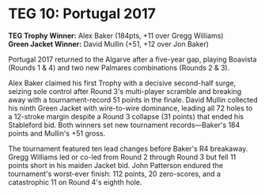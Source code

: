 # TEG 10: Portugal 2017

**TEG Trophy Winner:** Alex Baker (184pts, +11 over Gregg Williams)  
**Green Jacket Winner:** David Mullin (+51, +12 over Jon Baker)

Portugal 2017 returned to the Algarve after a five-year gap, playing Boavista (Rounds 1 & 4) and two new Palmares combinations (Rounds 2 & 3).

Alex Baker claimed his first Trophy with a decisive second-half surge, seizing sole control after Round 3's multi-player scramble and breaking away with a tournament-record 51 points in the finale. David Mullin collected his ninth Green Jacket with wire-to-wire dominance, leading all 72 holes to a 12-stroke margin despite a Round 3 collapse (31 points) that ended his Stableford bid. Both winners set new tournament records—Baker's 184 points and Mullin's +51 gross.

The tournament featured ten lead changes before Baker's R4 breakaway. Gregg Williams led or co-led from Round 2 through Round 3 but fell 11 points short in his maiden Jacket bid. John Patterson endured the tournament's worst-ever finish: 112 points, 20 zero-scores, and a catastrophic 11 on Round 4's eighth hole.